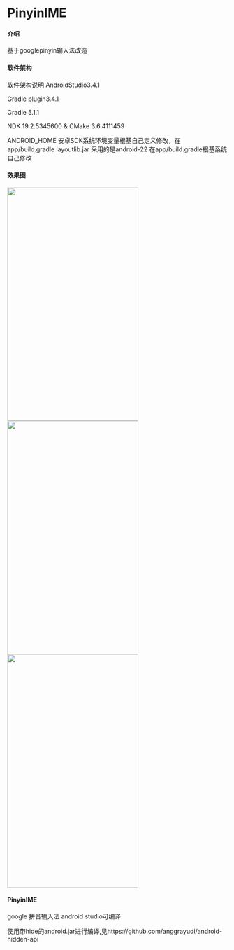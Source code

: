 # PinyinIME

#### 介绍
基于googlepinyin输入法改造

#### 软件架构
软件架构说明
AndroidStudio3.4.1

Gradle plugin3.4.1

Gradle 5.1.1

NDK 19.2.5345600 & CMake 3.6.4111459

ANDROID_HOME 安卓SDK系统环境变量根基自己定义修改，在app/build.gradle
layoutlib.jar 采用的是android-22 在app/build.gradle根基系统自己修改

#### 效果图

<img src="https://gitee.com/jabony/PinyinIME/raw/master/screenshot/选择默认输入法.png" width = "300" height = "533" />
<img src="https://gitee.com/jabony/PinyinIME/raw/master/screenshot/默认全键盘输入法.png" width = "300" height = "533" />
<img src="https://gitee.com/jabony/PinyinIME/raw/master/screenshot/输入中文效果.png" width = "300" height = "533" />




#### PinyinIME
google 拼音输入法 android studio可编译


使用带hide的android.jar进行编译,见https://github.com/anggrayudi/android-hidden-api



